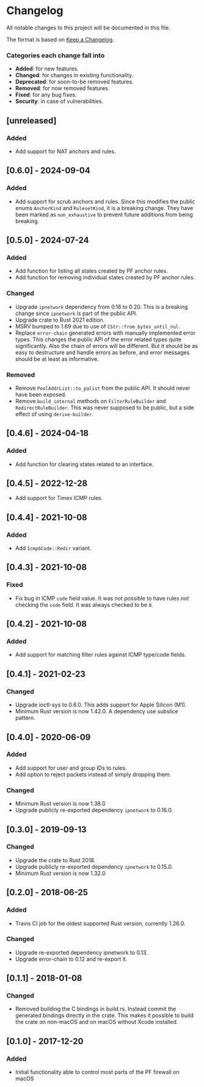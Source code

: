 # Changelog
All notable changes to this project will be documented in this file.

The format is based on [Keep a Changelog](http://keepachangelog.com/en/1.0.0/).

### Categories each change fall into

* **Added**: for new features.
* **Changed**: for changes in existing functionality.
* **Deprecated**: for soon-to-be removed features.
* **Removed**: for now removed features.
* **Fixed**: for any bug fixes.
* **Security**: in case of vulnerabilities.

## [unreleased]
### Added
- Add support for NAT anchors and rules.


## [0.6.0] - 2024-09-04
### Added
- Add support for scrub anchors and rules. Since this modifies the public enums `AnchorKind` and
  `RulesetKind`, it is a breaking change. They have been marked as `non_exhaustive` to prevent
  future additions from being breaking.


## [0.5.0] - 2024-07-24
### Added
- Add function for listing all states created by PF anchor rules.
- Add function for removing individual states created by PF anchor rules.

### Changed
* Upgrade `ipnetwork` dependency from 0.16 to 0.20. This is a breaking change since
  `ipnetwork` is part of the public API.
* Upgrade crate to Rust 2021 edition.
* MSRV bumped to 1.69 due to use of `CStr::from_bytes_until_nul`.
* Replace `error-chain` generated errors with manually implemented error types. This changes
  the public API of the error related types quite significantly. Also the chain of errors
  will be different. But it should be as easy to destructure and handle errors as before,
  and error messages should be at least as informative.

### Removed
* Remove `PoolAddrList::to_palist` from the public API. It should never have been exposed.
* Remove `build_internal` methods on `FilterRuleBuilder` and `RedirectRuleBuilder`.
  This was never supposed to be public, but a side effect of using `derive-builder`.


## [0.4.6] - 2024-04-18
### Added
- Add function for clearing states related to an interface.


## [0.4.5] - 2022-12-28
- Add support for Timex ICMP rules.


## [0.4.4] - 2021-10-08
### Added
- Add `Icmp6Code::Redir` variant.


## [0.4.3] - 2021-10-08
### Fixed
- Fix bug in ICMP `code` field value. It was not possible to have rules *not*
  checking the `code` field. It was always checked to be `0`.


## [0.4.2] - 2021-10-08
### Added
- Add support for matching filter rules against ICMP type/code fields.


## [0.4.1] - 2021-02-23
### Changed
- Upgrade ioctl-sys to 0.6.0. This adds support for Apple Silicon (M1).
- Minimum Rust version is now 1.42.0. A dependency use subslice pattern.


## [0.4.0] - 2020-06-09
### Added
- Add support for user and group IDs to rules.
- Add option to reject packets instead of simply dropping them.

### Changed
- Minimum Rust version is now 1.38.0
- Upgrade publicly re-exported dependency `ipnetwork` to 0.16.0.


## [0.3.0] - 2019-09-13
### Changed
- Upgrade the crate to Rust 2018.
- Upgrade publicly re-exported dependency `ipnetwork` to 0.15.0.
- Minimum Rust version is now 1.32.0


## [0.2.0] - 2018-06-25
### Added
- Travis CI job for the oldest supported Rust version, currently 1.26.0.

### Changed
- Upgrade re-exported dependency ipnetwork to 0.13.
- Upgrade error-chain to 0.12 and re-export it.


## [0.1.1] - 2018-01-08
### Changed
- Removed building the C bindings in build.rs. Instead commit the generated bindings directly in
  the crate. This makes it possible to build the crate on non-macOS and on macOS without Xcode
  installed.


## [0.1.0] - 2017-12-20
### Added
- Initial functionality able to control most parts of the PF firewall on macOS

